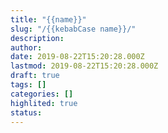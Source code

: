 ```yaml
---
title: "{{name}}"
slug: "/{{kebabCase name}}/"
description:
author: 
date: 2019-08-22T15:20:28.000Z
lastmod: 2019-08-22T15:20:28.000Z
draft: true
tags: []
categories: []
highlited: true
status:
---
```

